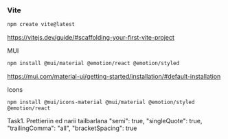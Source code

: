 ### Vite

```sh
npm create vite@latest
```

https://vitejs.dev/guide/#scaffolding-your-first-vite-project

MUI

```sh
npm install @mui/material @emotion/react @emotion/styled
```

https://mui.com/material-ui/getting-started/installation/#default-installation

Icons

```
npm install @mui/icons-material @mui/material @emotion/styled @emotion/react
```

Task1.
Prettieriin ed narii tailbarlana
"semi": true,
"singleQuote": true,
"trailingComma": "all",
"bracketSpacing": true
